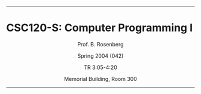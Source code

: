 ------

# CSC120-S: Computer Programming I

<div style="text-align:center;" width=150>

Prof. B. Rosenberg
  
Spring 2004 (042)

TR 3:05-4:20

Memorial Building, Room 300 
</div>

-----
